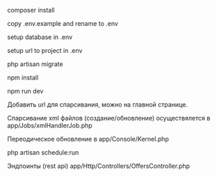 composer install

copy .env.example and rename to .env

setup database in .env

setup url to project in .env

php artisan migrate

npm install

npm run dev

Добавить url для спарсивания, можно на главной странице.

Спарсивание xml файлов (создание/обновление) осуществялется в app/Jobs/xmlHandlerJob.php

Переодическое обновление в app/Console/Kernel.php

php artisan schedule:run

Эндпоинты (rest api) app/Http/Controllers/OffersController.php

